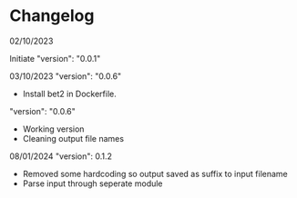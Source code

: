 # Changelog

02/10/2023

Initiate
 "version": "0.0.1"

03/10/2023
"version": "0.0.6"
- Install bet2 in Dockerfile. 

"version": "0.0.6"
- Working version
- Cleaning output file names

08/01/2024
"version": 0.1.2
- Removed some hardcoding so output saved as suffix to input filename 
- Parse input through seperate module 